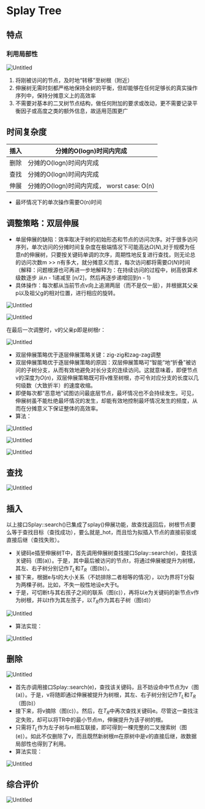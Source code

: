 # Splay Tree

## 特点

### 利用局部性

![Untitled](Splay%20Tree%201ce39881ef824fe49b7552de1afbb557/Untitled.png)

1. 将刚被访问的节点，及时地“转移”至树根（附近）
2. 伸展树无需时刻都严格地保持全树的平衡，但却能够在任何足够长的真实操作序列中，保持分摊意义上的高效率
3. 不需要对基本的二叉树节点结构，做任何附加的要求或改动，更不需要记录平衡因子或高度之类的额外信息，故适用范围更广

## 时间复杂度

| 插入 | 分摊的O(logn)时间内完成 |
| --- | --- |
| 删除 | 分摊的O(logn)时间内完成 |
| 查找 | 分摊的O(logn)时间内完成 |
| 伸展 | 分摊的O(logn)时间内完成， worst case: O(n) |
- 最坏情况下的单次操作需要O(n)时间

## 调整策略：双层伸展

- 单层伸展的缺陷：效率取决于树的初始形态和节点的访问次序。对于很多访问序列，单次访问的分摊时间复杂度在极端情况下可能高达$Ω(N)$,对于规模为任意n的伸展树，只要按关键码单调的次序，周期性地反复进行查找，则无论总的访问次数m >> n有多大，就分摊意义而言，每次访问都将需要$Ω(N)$时间（解释：问题根源也可再进一步地解释为：在持续访问的过程中，树高依算术级数逐步 从n - 1递减至 [n/2]，然后再逐步递增回到n - 1)
- 具体操作：每次都从当前节点v向上追溯两层（而不是仅一层），并根据其父亲p以及祖父g的相对位置，进行相应的旋转。

![Untitled](Splay%20Tree%201ce39881ef824fe49b7552de1afbb557/Untitled%201.png)

![Untitled](Splay%20Tree%201ce39881ef824fe49b7552de1afbb557/Untitled%202.png)

在最后一次调整时，v的父亲p即是树根r：

![Untitled](Splay%20Tree%201ce39881ef824fe49b7552de1afbb557/Untitled%203.png)

- 双层伸展策略优于逐层伸展策略关键：zig-zig和zag-zag调整
- 双层伸展策略优于逐层伸展策略的原因：双层伸展策略可“智能”地“折叠”被访问的子树分支，从而有效地避免对长分支的连续访问。这就意味着，即便节点v的深度为$O(n)$，双层伸展策略既可将v推至树根，亦可令对应分支的长度以几何级数（大致折半）的速度收缩。
- 即便每次都“恶意地”试图访问最底层节点，最坏情况也不会持续发生。可见，伸展树虽不能杜绝最坏情况的发生，却能有效地控制最坏情况发生的频度，从而在分摊意义下保证整体的高效率。
- 算法：

![Untitled](Splay%20Tree%201ce39881ef824fe49b7552de1afbb557/Untitled%204.png)

![Untitled](Splay%20Tree%201ce39881ef824fe49b7552de1afbb557/Untitled%205.png)

![Untitled](Splay%20Tree%201ce39881ef824fe49b7552de1afbb557/Untitled%206.png)

## 查找

![Untitled](Splay%20Tree%201ce39881ef824fe49b7552de1afbb557/Untitled%207.png)

## 插入

以上接口Splay::search()已集成了splay()伸展功能，故查找返回后，树根节点要么等于查找目标（查找成功），要么就是_hot，而且恰为拟插入节点的直接前驱或直接后继（查找失败）。

- 关键码e插至伸展树T中，首先调用伸展树查找接口Splay::search(e)，查找该关键码（图(a)）。于是，其中最后被访问的节点t，将通过伸展被提升为树根，其左、右子树分别记作$T_L$和$T_R$（图(b)）。
- 接下来，根据e与t的大小关系（不妨排除二者相等的情况），以t为界将T分裂为两棵子树。比如，不失一般性地设e大于t。
- 于是，可切断t与其右孩子之间的联系（图(c)），再将以e为关键码的新节点v作为树根，并以t作为其左孩子，以$T_R$作为其右子树（图(d)）

![Untitled](Splay%20Tree%201ce39881ef824fe49b7552de1afbb557/Untitled%208.png)

- 算法实现：

![Untitled](Splay%20Tree%201ce39881ef824fe49b7552de1afbb557/Untitled%209.png)

## 删除

![Untitled](Splay%20Tree%201ce39881ef824fe49b7552de1afbb557/Untitled%2010.png)

- 首先亦调用接口Splay::search(e)，查找该关键码，且不妨设命中节点为v（图(a)）。于是，v将随即通过伸展被提升为树根，其左、右子树分别记作$T_L$和$T_R$（图(b)）
- 接下来，将v摘除（图(c)）。然后，在$T_R$中再次查找关键码e。尽管这一查找注定失败，却可以将TR中的最小节点m，伸展提升为该子树的根。
- 只需将$T_L$作为左子树与m相互联接，即可得到一棵完整的二叉搜索树（图(e)）。如此不仅删除了v，而且既然新树根m在原树中是v的直接后继，故数据局部性也得到了利用。
- 算法实现：

![Untitled](Splay%20Tree%201ce39881ef824fe49b7552de1afbb557/Untitled%2011.png)

## 综合评价

![Untitled](Splay%20Tree%201ce39881ef824fe49b7552de1afbb557/Untitled%2012.png)